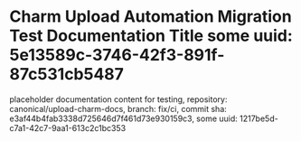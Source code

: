 # Charm Upload Automation Migration Test Documentation Title some uuid: 5e13589c-3746-42f3-891f-87c531cb5487
 placeholder documentation content for testing,  repository: canonical/upload-charm-docs,  branch: fix/ci,  commit sha: e3af44b4fab3338d725646d7f461d73e930159c3,  some uuid: 1217be5d-c7a1-42c7-9aa1-613c2c1bc353